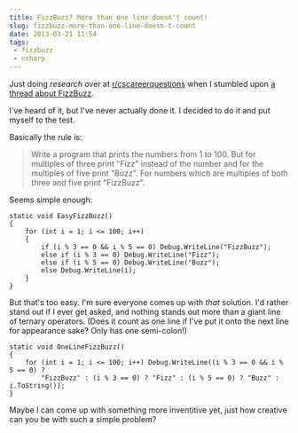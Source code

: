 ```yaml
---
title: FizzBuzz? More than one line doesn't count!
slug: fizzbuzz-more-than-one-line-doesn-t-count
date: 2013-03-21 11:54
tags:
 - fizzbuzz
 - csharp
---
```

Just doing *research* over at [r/cscareerquestions](http://www.reddit.com/r/cscareerquestions/) when I stumbled upon [a thread about FizzBuzz](http://www.reddit.com/r/cscareerquestions/comments/1ap4ev/do_people_really_fail_fizzbuzz_during_interviews/).

I've heard of it, but I've never actually done it. I decided to do it and put myself to the test.

Basically the rule is:

> Write a program that prints the numbers from 1 to 100. But for multiples of three print "Fizz" instead of the number and for the multiples of five print "Buzz". For numbers which are multiples of both three and five print "FizzBuzz".

Seems simple enough:

    static void EasyFizzBuzz()
    {
        for (int i = 1; i <= 100; i++)
        {
            if (i % 3 == 0 && i % 5 == 0) Debug.WriteLine("FizzBuzz");
            else if (i % 3 == 0) Debug.WriteLine("Fizz");
            else if (i % 5 == 0) Debug.WriteLine("Buzz");
            else Debug.WriteLine(i);
        }
    }

But that's too easy. I'm sure everyone comes up with *that* solution. I'd rather stand out if I ever get asked, and nothing stands out more than a giant line of ternary operators. (Does it count as one line if I've put it onto the next line for appearance sake? Only has one semi-colon!)

    static void OneLineFizzBuzz()
    {
        for (int i = 1; i <= 100; i++) Debug.WriteLine((i % 3 == 0 && i % 5 == 0) ?
            "FizzBuzz" : (i % 3 == 0) ? "Fizz" : (i % 5 == 0) ? "Buzz" : i.ToString());
    }

Maybe I can come up with something more inventitive yet, just how creative can you be with such a simple problem?
